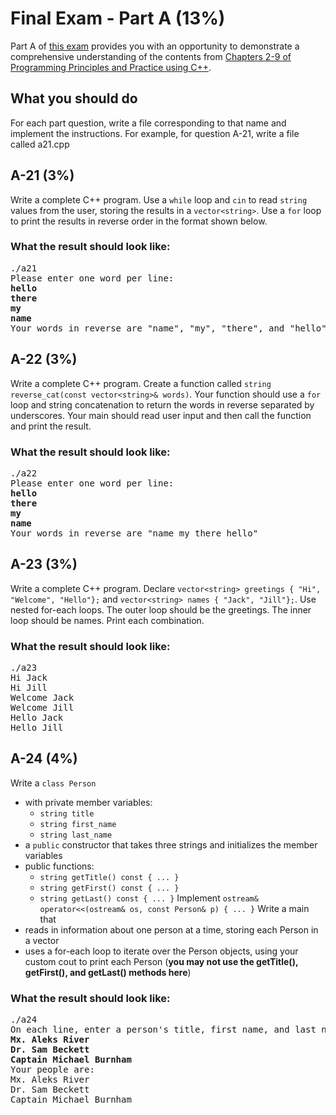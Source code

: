 # Final Exam - Part A (13%)

Part A of [this exam](../README.md) provides you with an opportunity to demonstrate a comprehensive understanding of the contents from [Chapters 2-9 of Programming Principles and Practice using C++][textbook].


## What you should do

For each part question, write a file corresponding to that name and implement the instructions. For example, for question A-21, write a file called a21.cpp


## A-21 (3%)

Write a complete C++ program. Use a `while` loop and `cin` to read `string` values from the user, storing the results in a `vector<string>`. Use a `for` loop to print the results in reverse order in the format shown below.

### What the result should look like:

<pre>./a21
Please enter one word per line:
<b>hello</b>
<b>there</b>
<b>my</b>
<b>name</b>
Your words in reverse are "name", "my", "there", and "hello"
</pre>


## A-22 (3%)

Write a complete C++ program. Create a function called `string reverse_cat(const vector<string>& words)`. Your function should use a `for` loop and string concatenation to return the words in reverse separated by underscores. Your main should read user input and then call the function and print the result.

### What the result should look like:

<pre>./a22
Please enter one word per line:
<b>hello</b>
<b>there</b>
<b>my</b>
<b>name</b>
Your words in reverse are "name_my_there_hello"
</pre>


## A-23 (3%)

Write a complete C++ program. Declare `vector<string> greetings { "Hi", "Welcome", "Hello"};` and `vector<string> names { "Jack", "Jill"};`. Use nested for-each loops. The outer loop should be the greetings. The inner loop should be names. Print each combination.


### What the result should look like:
<pre>./a23
Hi Jack
Hi Jill
Welcome Jack
Welcome Jill
Hello Jack
Hello Jill
</pre>


## A-24 (4%)

Write a `class Person` 
  * with private member variables:
    * `string title`
    * `string first_name`
    * `string last_name`
  * a `public` constructor that takes three strings and initializes the member variables
  * public functions:
    * `string getTitle() const { ... }`
    * `string getFirst() const { ... }`
    * `string getLast() const { ... }`
Implement `ostream& operator<<(ostream& os, const Person& p) { ... }`
Write a main that 
  * reads in information about one person at a time, storing each Person in a vector
  * uses a for-each loop to iterate over the Person objects, using your custom cout to print each Person (**you may not use the getTitle(), getFirst(), and getLast() methods here**)

### What the result should look like:
  
<pre>./a24
On each line, enter a person's title, first name, and last name:
<b>Mx.</b> <b>Aleks</b> <b>River</b>
<b>Dr.</b> <b>Sam</b> <b>Beckett</b>
<b>Captain</b> <b>Michael</b> <b>Burnham</b>
Your people are:
Mx. Aleks River
Dr. Sam Beckett
Captain Michael Burnham
</pre> 



[textbook]: https://learning.oreilly.com/library/view/programming-principles-and/9780133796759/ch04.xhtml#ch04

